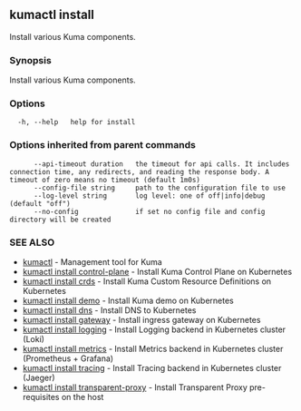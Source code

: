---
---
## kumactl install

Install various Kuma components.

### Synopsis

Install various Kuma components.

### Options

```
  -h, --help   help for install
```

### Options inherited from parent commands

```
      --api-timeout duration   the timeout for api calls. It includes connection time, any redirects, and reading the response body. A timeout of zero means no timeout (default 1m0s)
      --config-file string     path to the configuration file to use
      --log-level string       log level: one of off|info|debug (default "off")
      --no-config              if set no config file and config directory will be created
```

### SEE ALSO

* [kumactl](kumactl)	 - Management tool for Kuma
* [kumactl install control-plane](kumactl_install_control-plane)	 - Install Kuma Control Plane on Kubernetes
* [kumactl install crds](kumactl_install_crds)	 - Install Kuma Custom Resource Definitions on Kubernetes
* [kumactl install demo](kumactl_install_demo)	 - Install Kuma demo on Kubernetes
* [kumactl install dns](kumactl_install_dns)	 - Install DNS to Kubernetes
* [kumactl install gateway](kumactl_install_gateway)	 - Install ingress gateway on Kubernetes
* [kumactl install logging](kumactl_install_logging)	 - Install Logging backend in Kubernetes cluster (Loki)
* [kumactl install metrics](kumactl_install_metrics)	 - Install Metrics backend in Kubernetes cluster (Prometheus + Grafana)
* [kumactl install tracing](kumactl_install_tracing)	 - Install Tracing backend in Kubernetes cluster (Jaeger)
* [kumactl install transparent-proxy](kumactl_install_transparent-proxy)	 - Install Transparent Proxy pre-requisites on the host

